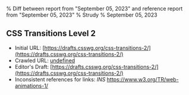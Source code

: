 % Diff between report from "September 05, 2023" and reference report from "September 05, 2023"
% Strudy
% September 05, 2023

## CSS Transitions Level 2

- Initial URL: [https://drafts.csswg.org/css-transitions-2/](https://drafts.csswg.org/css-transitions-2/)
- Crawled URL: [undefined](undefined)
- Editor's Draft: [https://drafts.csswg.org/css-transitions-2/](https://drafts.csswg.org/css-transitions-2/)
- Inconsistent references for links: *INS* https://www.w3.org/TR/web-animations-1/



